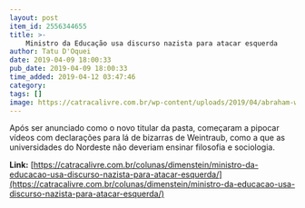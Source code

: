 ```yaml
---
layout: post
item_id: 2556344655
title: >-
    Ministro da Educação usa discurso nazista para atacar esquerda
author: Tatu D'Oquei
date: 2019-04-09 18:00:33
pub_date: 2019-04-09 18:00:33
time_added: 2019-04-12 03:47:46
category: 
tags: []
image: https://catracalivre.com.br/wp-content/uploads/2019/04/abraham-weintraub.jpg
---
```


Após ser anunciado como o novo titular da pasta, começaram a pipocar vídeos com declarações para lá de bizarras de Weintraub, como a que as universidades do Nordeste não deveriam ensinar filosofia e sociologia.

**Link:** [https://catracalivre.com.br/colunas/dimenstein/ministro-da-educacao-usa-discurso-nazista-para-atacar-esquerda/](https://catracalivre.com.br/colunas/dimenstein/ministro-da-educacao-usa-discurso-nazista-para-atacar-esquerda/)

